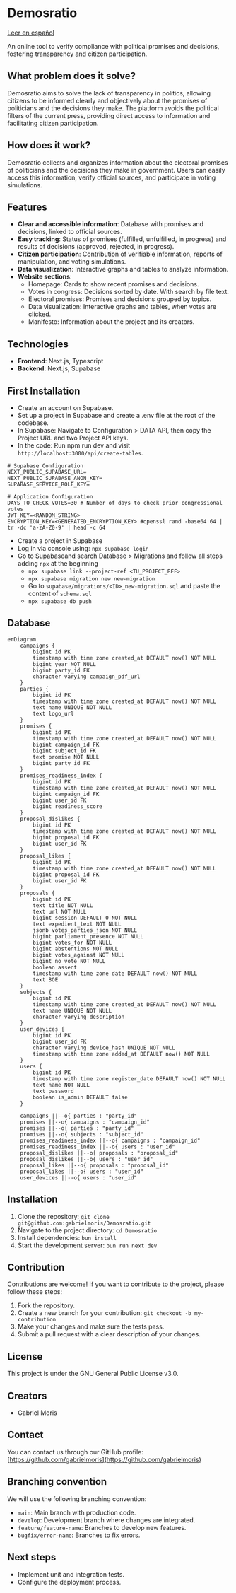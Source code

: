 # Demosratio

[Leer en español](README.md)

An online tool to verify compliance with political promises and decisions, fostering transparency and citizen participation.

## What problem does it solve?

Demosratio aims to solve the lack of transparency in politics, allowing citizens to be informed clearly and objectively about the promises of politicians and the decisions they make. The platform avoids the political filters of the current press, providing direct access to information and facilitating citizen participation.

## How does it work?

Demosratio collects and organizes information about the electoral promises of politicians and the decisions they make in government. Users can easily access this information, verify official sources, and participate in voting simulations.

## Features

- **Clear and accessible information**: Database with promises and decisions, linked to official sources.
- **Easy tracking**: Status of promises (fulfilled, unfulfilled, in progress) and results of decisions (approved, rejected, in progress).
- **Citizen participation**: Contribution of verifiable information, reports of manipulation, and voting simulations.
- **Data visualization**: Interactive graphs and tables to analyze information.
- **Website sections**:
  - Homepage: Cards to show recent promises and decisions.
  - Votes in congress: Decisions sorted by date. With search by file text.
  - Electoral promises: Promises and decisions grouped by topics.
  - Data visualization: Interactive graphs and tables, when votes are clicked.
  - Manifesto: Information about the project and its creators.

## Technologies

- **Frontend**: Next.js, Typescript
- **Backend**: Next.js, Supabase

## First Installation

- Create an account on Supabase.
- Set up a project in Supabase and create a .env file at the root of the codebase.
- In Supabase: Navigate to Configuration > DATA API, then copy the Project URL and two Project API keys.
- In the code: Run npm run dev and visit `http://localhost:3000/api/create-tables`.

```
# Supabase Configuration
NEXT_PUBLIC_SUPABASE_URL=
NEXT_PUBLIC_SUPABASE_ANON_KEY=
SUPABASE_SERVICE_ROLE_KEY=

# Application Configuration
DAYS_TO_CHECK_VOTES=30 # Number of days to check prior congressional votes
JWT_KEY=<RANDOM_STRING>
ENCRYPTION_KEY=<GENERATED_ENCRYPTION_KEY> #openssl rand -base64 64 | tr -dc 'a-zA-Z0-9' | head -c 64
```

- Create a project in Supabase
- Log in via console using: `npx supabase login`
- Go to Supabaseand search Database > Migrations and follow all steps adding `npx` at the beginning
  - `npx supabase link --project-ref <TU_PROJECT_REF>`
  - `npx supabase migration new new-migration`
  - Go to `supabase/migrations/<ID>_new-migration.sql` and paste the content of `schema.sql`
  - `npx supabase db push`

## Database

```mermaid
erDiagram
    campaigns {
        bigint id PK
        timestamp with time zone created_at DEFAULT now() NOT NULL
        bigint year NOT NULL
        bigint party_id FK
        character varying campaign_pdf_url
    }
    parties {
        bigint id PK
        timestamp with time zone created_at DEFAULT now() NOT NULL
        text name UNIQUE NOT NULL
        text logo_url
    }
    promises {
        bigint id PK
        timestamp with time zone created_at DEFAULT now() NOT NULL
        bigint campaign_id FK
        bigint subject_id FK
        text promise NOT NULL
        bigint party_id FK
    }
    promises_readiness_index {
        bigint id PK
        timestamp with time zone created_at DEFAULT now() NOT NULL
        bigint campaign_id FK
        bigint user_id FK
        bigint readiness_score
    }
    proposal_dislikes {
        bigint id PK
        timestamp with time zone created_at DEFAULT now() NOT NULL
        bigint proposal_id FK
        bigint user_id FK
    }
    proposal_likes {
        bigint id PK
        timestamp with time zone created_at DEFAULT now() NOT NULL
        bigint proposal_id FK
        bigint user_id FK
    }
    proposals {
        bigint id PK
        text title NOT NULL
        text url NOT NULL
        bigint session DEFAULT 0 NOT NULL
        text expedient_text NOT NULL
        jsonb votes_parties_json NOT NULL
        bigint parliament_presence NOT NULL
        bigint votes_for NOT NULL
        bigint abstentions NOT NULL
        bigint votes_against NOT NULL
        bigint no_vote NOT NULL
        boolean assent
        timestamp with time zone date DEFAULT now() NOT NULL
        text BOE
    }
    subjects {
        bigint id PK
        timestamp with time zone created_at DEFAULT now() NOT NULL
        text name UNIQUE NOT NULL
        character varying description
    }
    user_devices {
        bigint id PK
        bigint user_id FK
        character varying device_hash UNIQUE NOT NULL
        timestamp with time zone added_at DEFAULT now() NOT NULL
    }
    users {
        bigint id PK
        timestamp with time zone register_date DEFAULT now() NOT NULL
        text name NOT NULL
        text password
        boolean is_admin DEFAULT false
    }

    campaigns ||--o{ parties : "party_id"
    promises ||--o{ campaigns : "campaign_id"
    promises ||--o{ parties : "party_id"
    promises ||--o{ subjects : "subject_id"
    promises_readiness_index ||--o{ campaigns : "campaign_id"
    promises_readiness_index ||--o{ users : "user_id"
    proposal_dislikes ||--o{ proposals : "proposal_id"
    proposal_dislikes ||--o{ users : "user_id"
    proposal_likes ||--o{ proposals : "proposal_id"
    proposal_likes ||--o{ users : "user_id"
    user_devices ||--o{ users : "user_id"
```

## Installation

1.  Clone the repository: `git clone git@github.com:gabrielmoris/Demosratio.git`
2.  Navigate to the project directory: `cd Demosratio`
3.  Install dependencies: `bun install`
4.  Start the development server: `bun run next dev`

## Contribution

Contributions are welcome! If you want to contribute to the project, please follow these steps:

1.  Fork the repository.
2.  Create a new branch for your contribution: `git checkout -b my-contribution`
3.  Make your changes and make sure the tests pass.
4.  Submit a pull request with a clear description of your changes.

## License

This project is under the GNU General Public License v3.0.

## Creators

- Gabriel Moris

## Contact

You can contact us through our GitHub profile: [https://github.com/gabrielmoris](https://github.com/gabrielmoris)

## Branching convention

We will use the following branching convention:

- `main`: Main branch with production code.
- `develop`: Development branch where changes are integrated.
- `feature/feature-name`: Branches to develop new features.
- `bugfix/error-name`: Branches to fix errors.

## Next steps

- Implement unit and integration tests.
- Configure the deployment process.
